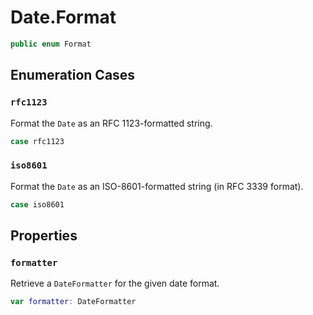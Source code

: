 # Date.Format

``` swift
public enum Format
```

## Enumeration Cases

### `rfc1123`

Format the `Date` as an RFC 1123-formatted string.

``` swift
case rfc1123
```

### `iso8601`

Format the `Date` as an ISO-8601-formatted string (in RFC 3339 format).

``` swift
case iso8601
```

## Properties

### `formatter`

Retrieve a `DateFormatter` for the given date format.

``` swift
var formatter:​ DateFormatter
```
